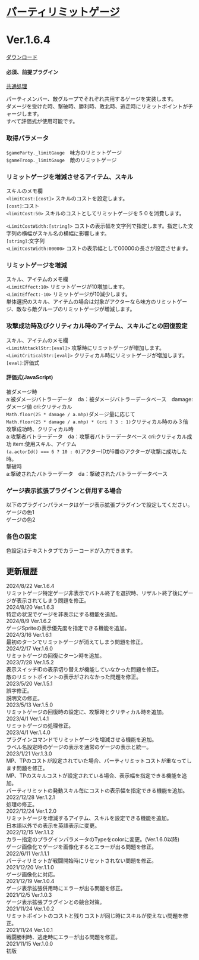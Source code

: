 # [パーティリミットゲージ](https://raw.githubusercontent.com/nuun888/MZ/master/NUUN_PartyLimitGauge.js)
# Ver.1.6.4
[ダウンロード](https://raw.githubusercontent.com/nuun888/MZ/master/NUUN_PartyLimitGauge.js)
#### 必須、前提プラグイン
[共通処理](https://github.com/nuun888/MZ/blob/master/README/Base.md)  

パーティメンバー、敵グループでそれぞれ共用するゲージを実装します。  
ダメージを受けた時、撃破時、勝利時、敗北時、逃走時にリミットポイントがチャージします。  
すべて評価式が使用可能です。  

### 取得パラメータ
`$gameParty._limitGauge`　味方のリミットゲージ  
`$gameTroop._limitGauge`　敵のリミットゲージ  

### リミットゲージを増減させるアイテム、スキル
スキルのメモ欄   
`<limitCost:[cost]>` スキルのコストを設定します。  
`[cost]`:コスト  
`<limitCost:50>` スキルのコストとしてリミットゲージを５０を消費します。  

`<LimitCostWidth:[string]>` コストの表示幅を文字列で指定します。指定した文字列の横幅がスキル名の横幅に影響します。  
`[string]`:文字列  
`<LimitCostWidth:00000>` コストの表示幅として00000の長さが設定させます。  

### リミットゲージを増減
スキル、アイテムのメモ欄  
`<LimitEffect:10>` リミットゲージが10増加します。  
`<LimitEffect:-10>` リミットゲージが10減少します。  
単体選択のスキル、アイテムの場合は対象がアクターなら味方のリミットゲージ、敵なら敵グループのリミットゲージが増減します。  

### 攻撃成功時及びクリティカル時のアイテム、スキルごとの回復設定
スキル、アイテムのメモ欄  
`<LimitAttacklStr:[eval]>` 攻撃時にリミットゲージが増加します。  
`<LimitCriticalStr:[eval]>` クリティカル時にリミットゲージが増加します。  
`[eval]`:評価式  

#### 評価式(JavaScript)
被ダメージ時  
a:被ダメージバトラーデータ　da：被ダメージバトラーデータベース　damage:ダメージ値  cri:クリティカル  
`Math.floor(25 * damage / a.mhp)`ダメージ量に応じて  
`Math.floor(25 * damage / a.mhp) * (cri ? 3 : 1)`クリティカル時のみ３倍  
攻撃成功時、クリティカル時  
a:攻撃者バトラーデータ　da：攻撃者バトラーデータベース cri:クリティカル成功  item:使用スキル、アイテム  
`(a.actorId() === 6 ? 10 : 0)`アクターIDが6番のアクターが攻撃に成功した時。  
撃破時  
a:撃破されたバトラーデータ　da：撃破されたバトラーデータベース  

### ゲージ表示拡張プラグインと併用する場合
以下のプラグインパラメータはゲージ表示拡張プラグインで設定してください。  
ゲージの色1  
ゲージの色2  

### 各色の設定
色設定はテキストタブでカラーコードが入力できます。  

## 更新履歴
2024/8/22 Ver.1.6.4  
リミットゲージ特定ゲージ非表示でバトル終了を選択時、リザルト終了後にゲージが表示されてしまう問題を修正。  
2024/8/20 Ver.1.6.3  
特定の状況でゲージを非表示にする機能を追加。  
2024/8/9 Ver.1.6.2  
ゲージSpriteの表示優先度を指定できる機能を追加。  
2024/3/16 Ver.1.6.1  
最初のターンでリミットゲージが消えてしまう問題を修正。  
2024/2/17 Ver.1.6.0  
リミットゲージの回復にターン時を追加。  
2023/7/28 Ver.1.5.2  
表示スイッチIDの表示切り替えが機能していなかった問題を修正。  
敵のリミットポイントの表示がされなかった問題を修正。  
2023/5/20 Ver.1.5.1  
誤字修正。  
説明文の修正。  
2023/5/13 Ver.1.5.0  
リミットゲージの回復時の設定に、攻撃時とクリティカル時を追加。  
2023/4/1 Ver.1.4.1  
リミットゲージの処理修正。  
2023/4/1 Ver.1.4.0  
プラグインコマンドでリミットゲージを増減させる機能を追加。  
ラベル名設定時のゲージの表示を通常のゲージの表示と統一。  
2023/1/21 Ver.1.3.0  
MP、TPのコストが設定されていた場合、パーティリミットコストが重なってします問題を修正。  
MP、TPのスキルコストが設定されている場合、表示幅を指定できる機能を追加。  
パーティリミットの発動スキル毎にコストの表示幅を指定できる機能を追加。  
2022/12/28 Ver.1.2.1  
処理の修正。  
2022/12/24 Ver.1.2.0  
リミットゲージを増減するアイテム、スキルを設定できる機能を追加。  
日本語以外での表示を英語表示に変更。  
2022/12/15 Ver.1.1.2  
カラー指定のプラグインパラメータのTypeをcolorに変更。(Ver.1.6.0以降)  
ゲージ画像化でゲージを画像化するとエラーが出る問題を修正。  
2022/6/11 Ver.1.1.1  
パーティリミットが戦闘開始時にリセットされない問題を修正。  
2021/12/20 Ver.1.1.0  
ゲージ画像化に対応。  
2021/12/19 Ver.1.0.4  
ゲージ表示拡張併用時にエラーが出る問題を修正。  
2021/12/5 Ver.1.0.3  
ゲージ表示拡張プラグインとの競合対策。  
2021/11/24 Ver.1.0.2  
リミットポイントのコストと残りコストが同じ時にスキルが使えない問題を修正。  
2021/11/24 Ver.1.0.1  
戦闘勝利時、逃走時にエラーが出る問題を修正。  
2021/11/15 Ver.1.0.0  
初版  
